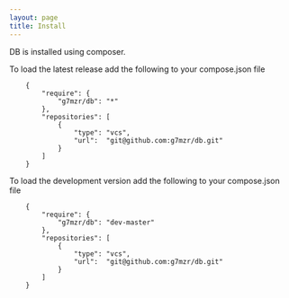 ```yaml
---
layout: page
title: Install
---
```

DB is installed using composer.

To load the latest release add the following to your compose.json file

```
    {
        "require": {
            "g7mzr/db": "*"
        },
        "repositories": [
            {
                "type": "vcs",
                "url":  "git@github.com:g7mzr/db.git"
            }
        ]
    }
```
To load the development version add the following to your compose.json file
```
    {
        "require": {
            "g7mzr/db": "dev-master"
        },
        "repositories": [
            {
                "type": "vcs",
                "url":  "git@github.com:g7mzr/db.git"
            }
        ]
    }
```
